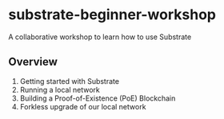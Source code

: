 # substrate-beginner-workshop

A collaborative workshop to learn how to use Substrate

## Overview 

1. Getting started with Substrate
2. Running a local network
3. Building a Proof-of-Existence (PoE) Blockchain
4. Forkless upgrade of our local network
